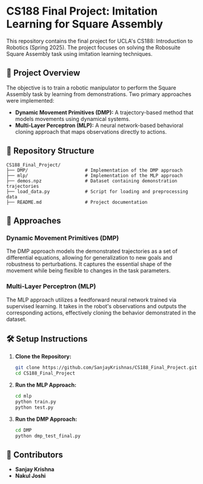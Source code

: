 # CS188 Final Project: Imitation Learning for Square Assembly

This repository contains the final project for UCLA's CS188: Introduction to Robotics (Spring 2025). The project focuses on solving the Robosuite Square Assembly task using imitation learning techniques.

## 📌 Project Overview

The objective is to train a robotic manipulator to perform the Square Assembly task by learning from demonstrations. Two primary approaches were implemented:

* **Dynamic Movement Primitives (DMP):** A trajectory-based method that models movements using dynamical systems.
* **Multi-Layer Perceptron (MLP):** A neural network-based behavioral cloning approach that maps observations directly to actions.

## 📁 Repository Structure

```
CS188_Final_Project/
├── DMP/                     # Implementation of the DMP approach
├── mlp/                     # Implementation of the MLP approach
├── demos.npz                # Dataset containing demonstration trajectories
├── load_data.py             # Script for loading and preprocessing data
├── README.md                # Project documentation
```

## 🧠 Approaches

### Dynamic Movement Primitives (DMP)

The DMP approach models the demonstrated trajectories as a set of differential equations, allowing for generalization to new goals and robustness to perturbations. It captures the essential shape of the movement while being flexible to changes in the task parameters.

### Multi-Layer Perceptron (MLP)

The MLP approach utilizes a feedforward neural network trained via supervised learning. It takes in the robot's observations and outputs the corresponding actions, effectively cloning the behavior demonstrated in the dataset.

## 🛠️ Setup Instructions

1. **Clone the Repository:**

   ```bash
   git clone https://github.com/SanjayKrishnas/CS188_Final_Project.git
   cd CS188_Final_Project
   ```


3. **Run the MLP Approach:**

   ```bash
   cd mlp
   python train.py
   python test.py
   ```

4. **Run the DMP Approach:**

   ```bash
   cd DMP
   python dmp_test_final.py
   ```


## 👥 Contributors

* **Sanjay Krishna** 
* **Nakul Joshi** 

